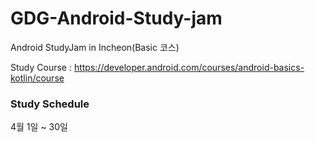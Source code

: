 # GDG-Android-Study-jam
Android StudyJam in Incheon(Basic 코스)

Study Course : https://developer.android.com/courses/android-basics-kotlin/course

### Study Schedule
4월 1일 ~ 30일
